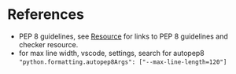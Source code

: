 # References

- PEP 8 guidelines, see [Resource](Resource.md) for links to PEP 8 guidelines and checker resource.
- for max line width, vscode, settings, search for autopep8 `"python.formatting.autopep8Args": ["--max-line-length=120"]`

